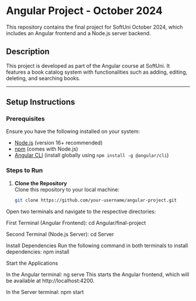 # Angular Project - October 2024

This repository contains the final project for SoftUni October 2024, which includes an Angular frontend and a Node.js server backend.

## Description

This project is developed as part of the Angular course at SoftUni. It features a book catalog system with functionalities such as adding, editing, deleting, and searching books.

---

## Setup Instructions

### Prerequisites

Ensure you have the following installed on your system:
- [Node.js](https://nodejs.org/) (version 16+ recommended)
- [npm](https://www.npmjs.com/) (comes with Node.js)
- [Angular CLI](https://angular.io/cli) (install globally using `npm install -g @angular/cli`)

### Steps to Run

1. **Clone the Repository**  
   Clone this repository to your local machine:
   ```bash
   git clone https://github.com/your-username/angular-project.git

Open two terminals and navigate to the respective directories:

First Terminal (Angular Frontend):
cd Angular/final-project

Second Terminal (Node.js Server):
cd Server

Install Dependencies
Run the following command in both terminals to install dependencies:
npm install

Start the Applications

In the Angular terminal:
ng serve
This starts the Angular frontend, which will be available at http://localhost:4200.

In the Server terminal:
npm start
